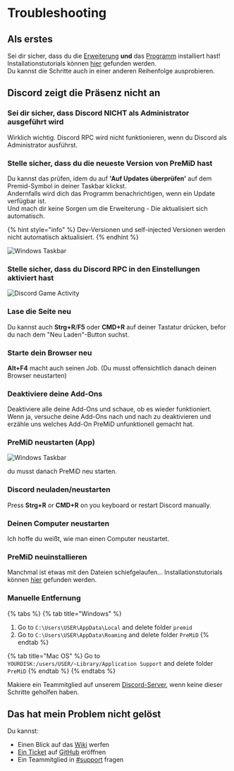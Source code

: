 # Troubleshooting

## **Als erstes**

Sei dir sicher, dass du die [Erweiterung](https://github.com/PreMiD/PreMiD/wiki/Installation#extension) **und** das [Programm](https://github.com/PreMiD/PreMiD/wiki/Installation#application) installiert hast! Installationstutorials können [hier](https://github.com/PreMiD/PreMiD/wiki/Installation) gefunden werden.  
Du kannst die Schritte auch in einer anderen Reihenfolge ausprobieren.

## Discord zeigt die Präsenz nicht an

### Sei dir sicher, dass Discord NICHT als Administrator ausgeführt wird

Wirklich wichtig. Discord RPC wird nicht funktionieren, wenn du Discord als Administrator ausführst.

### Stelle sicher, dass du die neueste Version von PreMiD hast

Du kannst das prüfen, idem du auf **'Auf Updates überprüfen'** auf dem Premid-Symbol in deiner Taskbar klickst.  
Andernfalls wird dich das Programm benachrichtigen, wenn ein Update verfügbar ist.  
Und mach dir keine Sorgen um die Erweiterung - Die aktualisiert sich automatisch.

{% hint style="info" %}
Dev-Versionen und self-injected Versionen werden nicht automatisch aktualisiert.
{% endhint %}

![Windows Taskbar](https://github.com/PreMiD/PreMiD/raw/master/wiki/assets/CheckForUpdates.png)

### Stelle sicher, dass du Discord RPC in den Einstellungen aktiviert hast

![Discord Game Activity](https://github.com/PreMiD/PreMiD/raw/master/wiki/assets/GameActivity.png)

### Lase die Seite neu

Du kannst auch **Strg+R**/**F5** oder **CMD+R** auf deiner Tastatur drücken, befor du nach dem "Neu Laden"-Button suchst.

### Starte dein Browser neu

**Alt+F4** macht auch seinen Job. \(Du musst offensichtlich danach deinen Browser neustarten\)

### Deaktiviere deine Add-Ons

Deaktiviere alle deine Add-Ons und schaue, ob es wieder funktioniert.  
Wenn ja, versuche deine Add-Ons nach und nach zu deaktivieren und erzähle uns welches Add-On PreMiD unfunktionell gemacht hat.

### PreMiD neustarten \(App\)

![Windows Taskbar](https://github.com/PreMiD/PreMiD/raw/master/wiki/assets/Quit.png)

du musst danach PreMiD neu starten.

### Discord neuladen/neustarten 

Press **Strg+R** or **CMD+R** on you keyboard or restart Discord manually.

### Deinen Computer neustarten

Ich hoffe du weißt, wie man einen Computer neustartet.

### PreMiD neuinstallieren

Manchmal ist etwas mit den Dateien schiefgelaufen... Installationstutorials können [hier](https://github.com/PreMiD/PreMiD/wiki/Installation) gefunden werden.

### Manuelle Entfernung

{% tabs %}
{% tab title="Windows" %}
1. Go to `C:\Users\USER\AppData\Local` and delete folder `premid`
2. Go to `C:\Users\USER\AppData\Roaming` and delete folder `PreMiD`
{% endtab %}

{% tab title="Mac OS" %}
Go to `YOURDISK:/users/USER/~Library/Application Support` and delete folder `PreMiD`
{% endtab %}
{% endtabs %}

Makiere ein Teammitglied auf unserem [Discord-Server](https://discord.gg/WvfVZ8T), wenn keine dieser Schritte geholfen haben.

## Das hat mein Problem nicht gelöst

Du kannst:

* Einen Blick auf das [Wiki](https://github.com/PreMiD/PreMiD/wiki) werfen
* [Ein Ticket](https://github.com/PreMiD/PreMiD/issues/new/choose) auf [GitHub](https://github.com/PreMiD/PreMiD) eröffnen
* Ein Teammitglied in [\#support](https://discord.gg/WvfVZ8T) fragen

  


